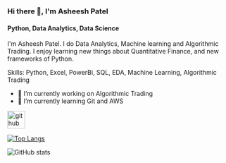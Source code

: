### Hi there 👋, I'm Asheesh Patel
#### Python, Data Analytics, Data Science
I'm Asheesh Patel. I do Data Analytics, Machine learning and Algorithmic Trading. I enjoy learning new things about Quantitative Finance, and new frameworks of Python.

Skills: Python, Excel, PowerBi, SQL, EDA, Machine Learning, Algorithmic Trading

- 🔭 I’m currently working on Algorithmic Trading 
- 🌱 I’m currently learning Git and AWS 


[<img src='https://cdn.jsdelivr.net/npm/simple-icons@3.0.1/icons/github.svg' alt='github' height='40'>](https://github.com/asheeshpatel1996)  

[![Top Langs](https://github-readme-stats.vercel.app/api/top-langs/?username=asheeshpatel1996)](https://github.com/anuraghazra/github-readme-stats)

![GitHub stats](https://github-readme-stats.vercel.app/api?username=asheeshpatel1996&show_icons=true&count_private=true)  

